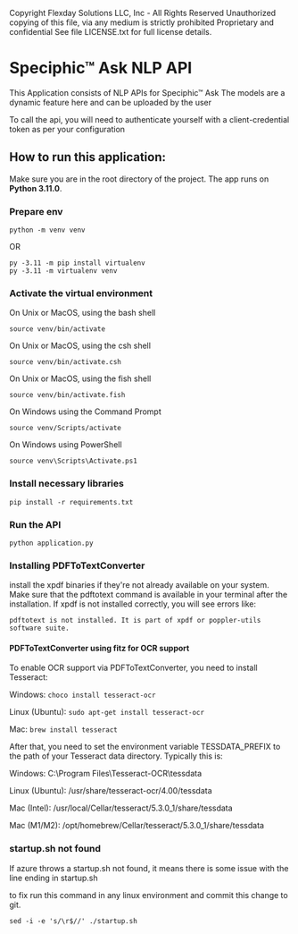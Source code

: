 Copyright Flexday Solutions LLC, Inc - All Rights Reserved
Unauthorized copying of this file, via any medium is strictly prohibited
Proprietary and confidential
See file LICENSE.txt for full license details.

# Speciphic™ Ask NLP API

This Application consists of NLP APIs for Speciphic™ Ask
The models are a dynamic feature here and can be uploaded by the user

To call the api, you will need to authenticate yourself with a client-credential token as per your configuration

## How to run this application:

Make sure you are in the root directory of the project.
The app runs on **Python 3.11.0**.

### Prepare env

```shell
python -m venv venv
```
OR

```shell
py -3.11 -m pip install virtualenv
py -3.11 -m virtualenv venv
```


### Activate the virtual environment

On Unix or MacOS, using the bash shell

```shell
source venv/bin/activate
```

On Unix or MacOS, using the csh shell

```shell
source venv/bin/activate.csh
```

On Unix or MacOS, using the fish shell

```shell
source venv/bin/activate.fish
```

On Windows using the Command Prompt

```shell
source venv/Scripts/activate
```

On Windows using PowerShell

```shell
source venv\Scripts\Activate.ps1
```

### Install necessary libraries

```shell
pip install -r requirements.txt
```

### Run the API

```shell
python application.py
```

### Installing PDFToTextConverter

install the xpdf binaries if they're not already available on your system.
Make sure that the pdftotext command is available in your terminal after the installation. If xpdf is not installed correctly, you will see errors like:

```
pdftotext is not installed. It is part of xpdf or poppler-utils software suite.
```

#### PDFToTextConverter using fitz for OCR support

To enable OCR support via PDFToTextConverter, you need to install Tesseract:

Windows: `choco install tesseract-ocr`

Linux (Ubuntu): `sudo apt-get install tesseract-ocr`

Mac: `brew install tesseract`

After that, you need to set the environment variable TESSDATA_PREFIX to the path of your Tesseract data directory. Typically this is:

Windows: C:\\Program Files\\Tesseract-OCR\\tessdata

Linux (Ubuntu): /usr/share/tesseract-ocr/4.00/tessdata

Mac (Intel):  /usr/local/Cellar/tesseract/5.3.0_1/share/tessdata

Mac (M1/M2): /opt/homebrew/Cellar/tesseract/5.3.0_1/share/tessdata

### startup.sh not found
If azure throws a startup.sh not found, it means there is some issue with the line ending in startup.sh

to fix run this command in any linux environment and commit this change to git.

`
sed -i -e 's/\r$//' ./startup.sh
`

